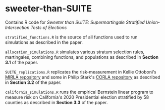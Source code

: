 # sweeter-than-SUITE

Contains R code for *Sweeter than SUITE: Supermartingale Stratified
Union-Intersection Tests of Elections* 

`stratified_functions.R` is the source of all functions used to run simulations as described in the paper.



`allocation_simulations.R` simulates various stratum selection rules, martingales, combining functions, and populations as described in 
**Section 3.1** of the paper.

`SUITE_replications.R` replicates the risk-measurement in Kellie Ottoboni's [MIRLA repository](https://github.com/kellieotto/mirla18/blob/master/code/kalamazoo_SUITE.ipynb) 
and some in Philip Stark's [CORLA repository](https://github.com/pbstark/CORLA18/blob/master/code/hybrid-audit-example-1.ipynb) as described in 
**Section 3.2** of the paper.

`california_simulations.R` runs the empirical Bernstein linear program to measure risk on California's 2020 Presidential election stratified by 58 counties
as described in **Section 3.3** of the paper. 
